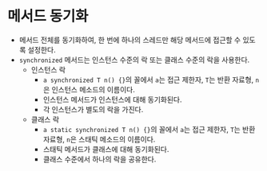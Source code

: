 # 메서드 동기화

- 메서드 전체를 동기화하여, 한 번에 하나의 스레드만 해당 메서드에 접근할 수 있도록 설정한다.
- `synchronized` 메서드는 인스턴스 수준의 락 또는 클래스 수준의 락을 사용한다.
  - 인스턴스 락
    - `a synchronized T n() {}`의 꼴에서 `a`는 접근 제한자, `T`는 반환 자료형, `n`은 인스턴스 메소드의 이름이다.
    - 인스턴스 메서드가 인스턴스에 대해 동기화된다.
    - 각 인스턴스가 별도의 락을 가진다.
  - 클래스 락
    - `a static synchronized T n() {}`의 꼴에서 `a`는 접근 제한자, `T`는 반환 자료형, `n`은 스태틱 메소드의 이름이다.
    - 스태틱 메서드가 클래스에 대해 동기화된다.
    - 클래스 수준에서 하나의 락을 공유한다.
